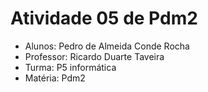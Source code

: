 # Atividade 05 de Pdm2 

* Alunos: Pedro de Almeida Conde Rocha
* Professor: Ricardo Duarte Taveira
* Turma: P5 informática
* Matéria: Pdm2
